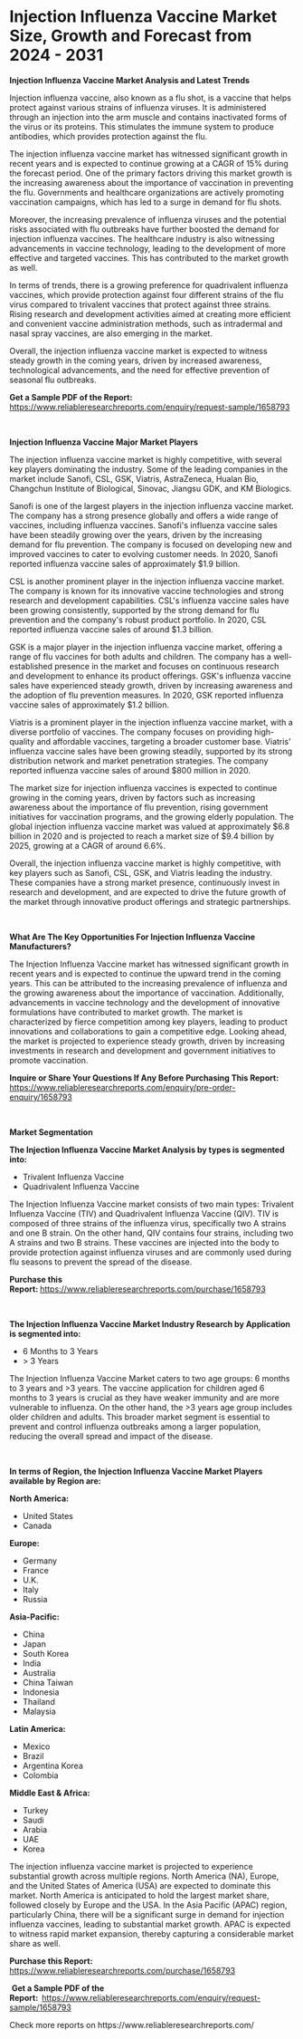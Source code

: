 <p><h1>Injection Influenza Vaccine Market Size, Growth and Forecast from 2024 - 2031</h1></p><p><strong>Injection Influenza Vaccine Market Analysis and Latest Trends</strong></p>
<p><p>Injection influenza vaccine, also known as a flu shot, is a vaccine that helps protect against various strains of influenza viruses. It is administered through an injection into the arm muscle and contains inactivated forms of the virus or its proteins. This stimulates the immune system to produce antibodies, which provides protection against the flu.</p><p>The injection influenza vaccine market has witnessed significant growth in recent years and is expected to continue growing at a CAGR of 15% during the forecast period. One of the primary factors driving this market growth is the increasing awareness about the importance of vaccination in preventing the flu. Governments and healthcare organizations are actively promoting vaccination campaigns, which has led to a surge in demand for flu shots.</p><p>Moreover, the increasing prevalence of influenza viruses and the potential risks associated with flu outbreaks have further boosted the demand for injection influenza vaccines. The healthcare industry is also witnessing advancements in vaccine technology, leading to the development of more effective and targeted vaccines. This has contributed to the market growth as well.</p><p>In terms of trends, there is a growing preference for quadrivalent influenza vaccines, which provide protection against four different strains of the flu virus compared to trivalent vaccines that protect against three strains. Rising research and development activities aimed at creating more efficient and convenient vaccine administration methods, such as intradermal and nasal spray vaccines, are also emerging in the market.</p><p>Overall, the injection influenza vaccine market is expected to witness steady growth in the coming years, driven by increased awareness, technological advancements, and the need for effective prevention of seasonal flu outbreaks.</p></p>
<p><strong>Get a Sample PDF of the Report:&nbsp;</strong> <a href="https://www.reliableresearchreports.com/enquiry/request-sample/1658793">https://www.reliableresearchreports.com/enquiry/request-sample/1658793</a></p>
<p>&nbsp;</p>
<p><strong>Injection Influenza Vaccine Major Market Players</strong></p>
<p><p>The injection influenza vaccine market is highly competitive, with several key players dominating the industry. Some of the leading companies in the market include Sanofi, CSL, GSK, Viatris, AstraZeneca, Hualan Bio, Changchun Institute of Biological, Sinovac, Jiangsu GDK, and KM Biologics.</p><p>Sanofi is one of the largest players in the injection influenza vaccine market. The company has a strong presence globally and offers a wide range of vaccines, including influenza vaccines. Sanofi's influenza vaccine sales have been steadily growing over the years, driven by the increasing demand for flu prevention. The company is focused on developing new and improved vaccines to cater to evolving customer needs. In 2020, Sanofi reported influenza vaccine sales of approximately $1.9 billion.</p><p>CSL is another prominent player in the injection influenza vaccine market. The company is known for its innovative vaccine technologies and strong research and development capabilities. CSL's influenza vaccine sales have been growing consistently, supported by the strong demand for flu prevention and the company's robust product portfolio. In 2020, CSL reported influenza vaccine sales of around $1.3 billion.</p><p>GSK is a major player in the injection influenza vaccine market, offering a range of flu vaccines for both adults and children. The company has a well-established presence in the market and focuses on continuous research and development to enhance its product offerings. GSK's influenza vaccine sales have experienced steady growth, driven by increasing awareness and the adoption of flu prevention measures. In 2020, GSK reported influenza vaccine sales of approximately $1.2 billion.</p><p>Viatris is a prominent player in the injection influenza vaccine market, with a diverse portfolio of vaccines. The company focuses on providing high-quality and affordable vaccines, targeting a broader customer base. Viatris' influenza vaccine sales have been growing steadily, supported by its strong distribution network and market penetration strategies. The company reported influenza vaccine sales of around $800 million in 2020.</p><p>The market size for injection influenza vaccines is expected to continue growing in the coming years, driven by factors such as increasing awareness about the importance of flu prevention, rising government initiatives for vaccination programs, and the growing elderly population. The global injection influenza vaccine market was valued at approximately $6.8 billion in 2020 and is projected to reach a market size of $9.4 billion by 2025, growing at a CAGR of around 6.6%.</p><p>Overall, the injection influenza vaccine market is highly competitive, with key players such as Sanofi, CSL, GSK, and Viatris leading the industry. These companies have a strong market presence, continuously invest in research and development, and are expected to drive the future growth of the market through innovative product offerings and strategic partnerships.</p></p>
<p>&nbsp;</p>
<p><strong>What Are The Key Opportunities For Injection Influenza Vaccine Manufacturers?</strong></p>
<p><p>The Injection Influenza Vaccine market has witnessed significant growth in recent years and is expected to continue the upward trend in the coming years. This can be attributed to the increasing prevalence of influenza and the growing awareness about the importance of vaccination. Additionally, advancements in vaccine technology and the development of innovative formulations have contributed to market growth. The market is characterized by fierce competition among key players, leading to product innovations and collaborations to gain a competitive edge. Looking ahead, the market is projected to experience steady growth, driven by increasing investments in research and development and government initiatives to promote vaccination.</p></p>
<p><strong>Inquire or Share Your Questions If Any Before Purchasing This Report:</strong> <a href="https://www.reliableresearchreports.com/enquiry/pre-order-enquiry/1658793">https://www.reliableresearchreports.com/enquiry/pre-order-enquiry/1658793</a></p>
<p>&nbsp;</p>
<p><strong>Market Segmentation</strong></p>
<p><strong>The Injection Influenza Vaccine Market Analysis by types is segmented into:</strong></p>
<p><ul><li>Trivalent Influenza Vaccine</li><li>Quadrivalent Influenza Vaccine</li></ul></p>
<p><p>The Injection Influenza Vaccine market consists of two main types: Trivalent Influenza Vaccine (TIV) and Quadrivalent Influenza Vaccine (QIV). TIV is composed of three strains of the influenza virus, specifically two A strains and one B strain. On the other hand, QIV contains four strains, including two A strains and two B strains. These vaccines are injected into the body to provide protection against influenza viruses and are commonly used during flu seasons to prevent the spread of the disease.</p></p>
<p><strong>Purchase this Report:&nbsp;</strong><a href="https://www.reliableresearchreports.com/purchase/1658793">https://www.reliableresearchreports.com/purchase/1658793</a></p>
<p>&nbsp;</p>
<p><strong>The Injection Influenza Vaccine Market Industry Research by Application is segmented into:</strong></p>
<p><ul><li>6 Months to 3 Years</li><li>> 3 Years</li></ul></p>
<p><p>The Injection Influenza Vaccine Market caters to two age groups: 6 months to 3 years and >3 years. The vaccine application for children aged 6 months to 3 years is crucial as they have weaker immunity and are more vulnerable to influenza. On the other hand, the >3 years age group includes older children and adults. This broader market segment is essential to prevent and control influenza outbreaks among a larger population, reducing the overall spread and impact of the disease.</p></p>
<p>&nbsp;</p>
<p><strong>In terms of Region, the Injection Influenza Vaccine Market Players available by Region are:</strong></p>
<p>
    <p> <strong> North America: </strong>
        <ul>
            <li>United States</li>
            <li>Canada</li>
        </ul>
        </p> 
    <p> <strong> Europe: </strong>
        <ul>
            <li>Germany</li>
            <li>France</li>
            <li>U.K.</li>
            <li>Italy</li>
            <li>Russia</li>
        </ul>
        </p> 
    <p> <strong> Asia-Pacific: </strong>
        <ul>
            <li>China</li>
            <li>Japan</li>
            <li>South Korea</li>
            <li>India</li>
            <li>Australia</li>
            <li>China Taiwan</li>
            <li>Indonesia</li>
            <li>Thailand</li>
            <li>Malaysia</li>
        </ul>
        </p> 
    <p> <strong> Latin America: </strong>
        <ul>
            <li>Mexico</li>
            <li>Brazil</li>
            <li>Argentina Korea</li>
            <li>Colombia</li>
        </ul>
        </p> 
    <p> <strong> Middle East & Africa: </strong>
        <ul>
            <li>Turkey</li>
            <li>Saudi</li>
            <li>Arabia</li>
            <li>UAE</li>
            <li>Korea</li>
        </ul>
    </p>
    </p>
<p><p>The injection influenza vaccine market is projected to experience substantial growth across multiple regions. North America (NA), Europe, and the United States of America (USA) are expected to dominate this market. North America is anticipated to hold the largest market share, followed closely by Europe and the USA. In the Asia Pacific (APAC) region, particularly China, there will be a significant surge in demand for injection influenza vaccines, leading to substantial market growth. APAC is expected to witness rapid market expansion, thereby capturing a considerable market share as well.</p></p>
<p><strong>Purchase this Report: </strong><a href="https://www.reliableresearchreports.com/purchase/1658793">https://www.reliableresearchreports.com/purchase/1658793</a></p>
<p>&nbsp;<strong>Get a Sample PDF of the Report:&nbsp;&nbsp;</strong><a href="https://www.reliableresearchreports.com/enquiry/request-sample/1658793">https://www.reliableresearchreports.com/enquiry/request-sample/1658793</a></p>
<p><strong></strong></p>
<p>Check more reports on https://www.reliableresearchreports.com/</p>